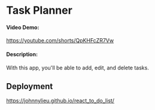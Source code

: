 # Task Planner

#### Video Demo:
<https://youtube.com/shorts/QpKHFcZR7Vw>

#### Description:
With this app, you'll be able to add, edit, and delete tasks.

## Deployment
<https://johnnylieu.github.io/react_to_do_list/>